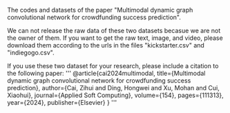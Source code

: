 The codes and datasets of the paper "Multimodal dynamic graph convolutional network for crowdfunding success prediction".

We can not release the raw data of these two datasets becasue we are not the owner of them. If you want to get the raw text, image, and video, please download them according to the urls in the files "kickstarter.csv" and "indiegogo.csv".

If you use these two dataset for your research, please include a citation to the following paper: 
'''
@article{cai2024multimodal,
  title={Multimodal dynamic graph convolutional network for crowdfunding success prediction},
  author={Cai, Zihui and Ding, Hongwei and Xu, Mohan and Cui, Xiaohui},
  journal={Applied Soft Computing},
  volume={154},
  pages={111313},
  year={2024},
  publisher={Elsevier}
}
'''

